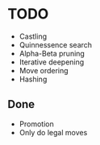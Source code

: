 
# TODO

* Castling
* Quinnessence search
* Alpha-Beta pruning
* Iterative deepening
* Move ordering
* Hashing


## Done

* Promotion
* Only do legal moves
